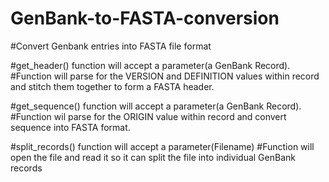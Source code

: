 # GenBank-to-FASTA-conversion
#Convert Genbank entries into FASTA file format

#get_header() function will accept a parameter(a GenBank Record).
#Function will parse for the VERSION and DEFINITION values within record and stitch them together to form a FASTA header.

#get_sequence() function will accept a parameter(a GenBank Record).
#Function wil parse for the ORIGIN value within record and convert sequence into FASTA format.

#split_records() function will accept a parameter(Filename)
#Function will open the file and read it so it can split the file into individual GenBank records

